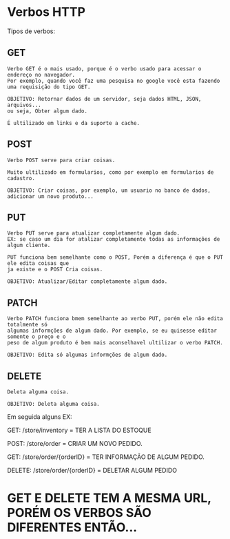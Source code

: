 # Verbos HTTP

Tipos de verbos:

## GET

    Verbo GET é o mais usado, porque é o verbo usado para acessar o endereço no navegador.
    Por exemplo, quando você faz uma pesquisa no google você esta fazendo uma requisição do tipo GET.

    OBJETIVO: Retornar dados de um servidor, seja dados HTML, JSON, arquivos...
    ou seja, Obter algum dado.

    É ultilizado em links e da suporte a cache.

## POST 

    Verbo POST serve para criar coisas.

    Muito ultilizado em formularios, como por exemplo em formularios de cadastro. 

    OBJETIVO: Criar coisas, por exemplo, um usuario no banco de dados, adicionar um novo produto...


## PUT 
    Verbo PUT serve para atualizar completamente algum dado.
    EX: se caso um dia for atalizar completamente todas as informações de algum cliente.

    PUT funciona bem semelhante como o POST, Porém a diferença é que o PUT ele edita coisas que
    ja existe e o POST Cria coisas.

    OBJETIVO: Atualizar/Editar completamente algum dado.

## PATCH 

    Verbo PATCH funciona bmem semelhante ao verbo PUT, porém ele não edita totalmente só 
    algumas informções de algum dado. Por exemplo, se eu quisesse editar somente o preço e o 
    peso de algum produto é bem mais aconselhavel ultilizar o verbo PATCH. 

    OBJETIVO: Edita só algumas informções de algum dado.

## DELETE

    Deleta alguma coisa.

    OBJETIVO: Deleta alguma coisa.


Em seguida alguns EX:


GET: /store/inventory = TER A LISTA DO ESTOQUE

POST: /store/order = CRIAR UM NOVO PEDIDO.

GET: /store/order/{orderID} = TER INFORMAÇÃO DE ALGUM PEDIDO.

DELETE: /store/order/{orderID} = DELETAR ALGUM PEDIDO


# GET E DELETE TEM A MESMA URL, PORÉM OS VERBOS SÃO DIFERENTES ENTÃO...
